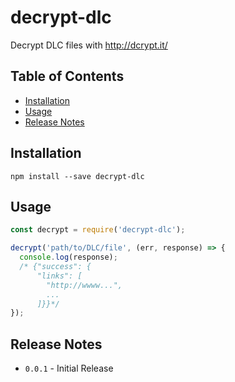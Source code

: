 # decrypt-dlc

Decrypt DLC files with http://dcrypt.it/

## Table of Contents

- [Installation](#installation)
- [Usage](#usage)
-	[Release Notes](#release-notes)


## Installation

```
npm install --save decrypt-dlc
```

## Usage

```JavaScript
const decrypt = require('decrypt-dlc');

decrypt('path/to/DLC/file', (err, response) => {
  console.log(response);
  /* {"success": {
      "links": [
        "http://wwww...",
        ...
      ]}}*/
});
```

## Release Notes

- ```0.0.1``` - Initial Release
